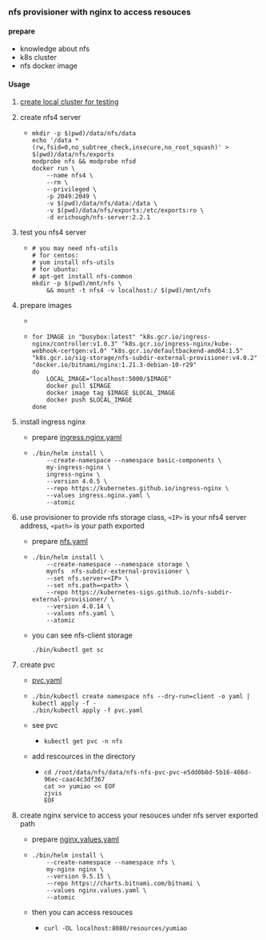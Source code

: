### nfs provisioner with nginx to access resouces

#### prepare

* knowledge about nfs
* k8s cluster
* nfs docker image

#### Usage

1. [create local cluster for testing](../basic/local.cluster.for.testing.md)

2. create nfs4 server
    * ```
      mkdir -p $(pwd)/data/nfs/data
      echo '/data *(rw,fsid=0,no_subtree_check,insecure,no_root_squash)' > $(pwd)/data/nfs/exports
      modprobe nfs && modprobe nfsd
      docker run \
          --name nfs4 \
          --rm \
          --privileged \
          -p 2049:2049 \
          -v $(pwd)/data/nfs/data:/data \
          -v $(pwd)/data/nfs/exports:/etc/exports:ro \
          -d erichough/nfs-server:2.2.1
      ```
      
3. test you nfs4 server
    * ```
      # you may need nfs-utils
      # for centos:
      # yum install nfs-utils
      # for ubuntu:
      # apt-get install nfs-common
      mkdir -p $(pwd)/mnt/nfs \
          && mount -t nfs4 -v localhost:/ $(pwd)/mnt/nfs
      ```

4. prepare images
    * ```
      ```
    * ```shell
      for IMAGE in "busybox:latest" "k8s.gcr.io/ingress-nginx/controller:v1.0.3" "k8s.gcr.io/ingress-nginx/kube-webhook-certgen:v1.0" "k8s.gcr.io/defaultbackend-amd64:1.5" "k8s.gcr.io/sig-storage/nfs-subdir-external-provisioner:v4.0.2" "docker.io/bitnami/nginx:1.21.3-debian-10-r29"
      do
          LOCAL_IMAGE="localhost:5000/$IMAGE"
          docker pull $IMAGE
          docker image tag $IMAGE $LOCAL_IMAGE
          docker push $LOCAL_IMAGE
      done
      ```

5. install ingress nginx
    * prepare [ingress.nginx.yaml](resources/nfs/ingress.nginx.yaml.md)
    * ```
      ./bin/helm install \
          --create-namespace --namespace basic-components \
          my-ingress-nginx \
          ingress-nginx \
          --version 4.0.5 \
          --repo https://kubernetes.github.io/ingress-nginx \
          --values ingress.nginx.yaml \
          --atomic
      ```

6. use provisioner to provide nfs storage class, `<IP>` is your nfs4 server address, `<path>` is your path exported
     * prepare [nfs.yaml](resources/nfs/nfs.yaml.md)
     * ```
       ./bin/helm install \
           --create-namespace --namespace storage \
           mynfs  nfs-subdir-external-provisioner \
           --set nfs.server=<IP> \
           --set nfs.path=<path> \
           --repo https://kubernetes-sigs.github.io/nfs-subdir-external-provisioner/ \
           --version 4.0.14 \
           --values nfs.yaml \
           --atomic
       ```
     * you can see nfs-client storage
         ```
         ./bin/kubectl get sc
         ```

5. create pvc
    * [pvc.yaml](resources/nfs/pvc.yaml.md)
    * ```
      ./bin/kubectl create namespace nfs --dry-run=client -o yaml | kubectl apply -f -
      ./bin/kubectl apply -f pvc.yaml
      ```
    * see pvc
       + ```
         kubectl get pvc -n nfs
         ```
    * add rescources in the directory
       + ```
         cd /root/data/nfs/data/nfs-nfs-pvc-pvc-e5dd0b8d-5b16-408d-96ec-caac4c3df367
         cat >> yumiao << EOF
         zjvis
         EOF
         ```
      
6. create nginx service to access your resouces under nfs server exported path
    * prepare [nginx.values.yaml](resources/nfs/nginx.values.yaml.md)
    * ```
      ./bin/helm install \
          --create-namespace --namespace nfs \
          my-nginx nginx \
          --version 9.5.15 \
          --repo https://charts.bitnami.com/bitnami \
          --values nginx.values.yaml \
          --atomic
      ```
    * then you can access resouces 
        + ```
          curl -OL localhost:8080/resources/yumiao
          ```